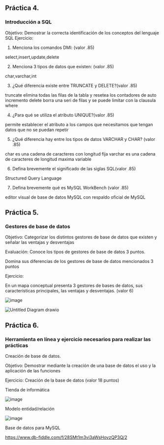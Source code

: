 ## Práctica 4.
### Introducción a SQL
Objetivo: Demostrar la correcta identificación de los conceptos del lenguaje SQL
Ejercicio:

1. Menciona los comandos DMl: (valor .85)

select,insert,update,delete

2. Menciona 3 tipos de datos que existen: (valor .85)

char,varchar,int

3. ¿Qué diferencia existe entre TRUNCATE y DELETE?(valor .85)

truncate elimina todas las filas de la tabla y resetea los contadores de auto incremento
delete borra una seri de filas y se puede limitar con la clausula where

4. ¿Para qué se utiliza el atributo UNIQUE?(valor .85)

permite establecer el atributo a los campos que necesitamos que tengan datos que no se puedan repetir 

5. ¿Qué diferencia hay entre los tipos de datos VARCHAR y CHAR? (valor .85)

char es una cadena de caracteres con longitud fija
varchar es una cadena de caracteres de longitud maxima variable

6. Defina brevemente el significado de las siglas SQL(valor .85)

Structured Query Language

7. Defina brevemente qué es MySQL WorkBench (valor .85)

editor visual de base de datos MySQL con respaldo oficial de MySQL

## Práctica 5.
### Gestores de base de datos

Objetivo: Categorizar los distintos gestores de base de datos que existen y señalar las
ventajas y desventajas

Evaluación: Conoce los tipos de gestores de base de datos 3 puntos.

Domina sus diferencias de los gestores de base de datos mencionados 3 puntos

Ejercicio:

En un mapa conceptual presenta 3 gestores de bases de datos, sus características
principales, las ventajas y desventajas. (valor 6)

![image](https://user-images.githubusercontent.com/91554777/170415427-e2b7321b-a97f-43b0-ac24-6e506c307e6b.png)

![Untitled Diagram drawio](https://user-images.githubusercontent.com/105729934/170519601-4bc97e1f-91a9-4f89-8e60-d9493aaff2d2.png)

## Práctica 6.
### Herramienta en línea y ejercicio necesarios para realizar las prácticas

Creación de base de datos.

Objetivo: Demostrar mediante la creación de una base de datos el uso y la aplicación de
las funciones

Ejercicio: Creación de la base de datos (valor 18 puntos)

Tienda de informática

![image](https://user-images.githubusercontent.com/91554777/170415101-717bca19-3644-46a9-8a57-8d5940c5d283.png)




Modelo entidad/relación

![image](https://user-images.githubusercontent.com/105729934/170522517-c6644fa0-3ef3-4b2e-b427-48172b80b8d7.png)



Base de datos para MySQL

https://www.db-fiddle.com/f/28SMt1m3vi3aWsHovzQP3Q/2
